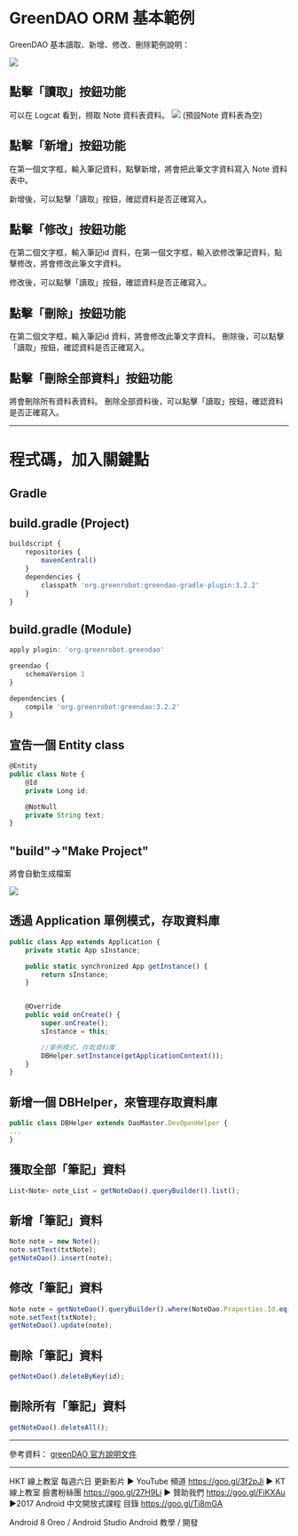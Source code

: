 GreenDAO ORM 基本範例
===

GreenDAO 基本讀取、新增、修改、刪除範例說明：

![](https://i.imgur.com/i0HVPkC.png)

## 點擊「讀取」按鈕功能
可以在 Logcat 看到，撈取 Note 資料表資料。
![](https://i.imgur.com/h2s27k2.png)
(預設Note 資料表為空)

## 點擊「新增」按鈕功能
在第一個文字框，輸入筆記資料，點擊新增，將會把此筆文字資料寫入 Note 資料表中。

新增後，可以點擊「讀取」按鈕，確認資料是否正確寫入。

## 點擊「修改」按鈕功能
在第二個文字框，輸入筆記id 資料，在第一個文字框，輸入欲修改筆記資料，點擊修改，將會修改此筆文字資料。

修改後，可以點擊「讀取」按鈕，確認資料是否正確寫入。
## 點擊「刪除」按鈕功能
在第二個文字框，輸入筆記id 資料，將會修改此筆文字資料。
刪除後，可以點擊「讀取」按鈕，確認資料是否正確寫入。
## 點擊「刪除全部資料」按鈕功能
將會刪除所有資料表資料。
刪除全部資料後，可以點擊「讀取」按鈕，確認資料是否正確寫入。

---

# 程式碼，加入關鍵點

## Gradle
## build.gradle (Project)
```jsx
buildscript {
    repositories {
        mavenCentral()
    }
    dependencies {
        classpath 'org.greenrobot:greendao-gradle-plugin:3.2.2'
    }
}
```
## build.gradle (Module)
```jsx
apply plugin: 'org.greenrobot.greendao'

greendao {
    schemaVersion 1
}

dependencies {
    compile 'org.greenrobot:greendao:3.2.2'
}
```
## 宣告一個 Entity class

```jsx
@Entity
public class Note {
    @Id
    private Long id;

    @NotNull
    private String text;
}
```
## "build"->"Make Project"
將會自動生成檔案

![](https://i.imgur.com/yMANaRl.png)

## 透過 Application 單例模式，存取資料庫
```jsx
public class App extends Application {
    private static App sInstance;

    public static synchronized App getInstance() {
        return sInstance;
    }


    @Override
    public void onCreate() {
        super.onCreate();
        sInstance = this;

        //單例模式，存取資料庫
        DBHelper.setInstance(getApplicationContext());
    }
}
```

## 新增一個 DBHelper，來管理存取資料庫
```jsx
public class DBHelper extends DaoMaster.DevOpenHelper {
...
}
```
## 獲取全部「筆記」資料

```jsx
List<Note> note_List = getNoteDao().queryBuilder().list();

```
## 新增「筆記」資料

```jsx
Note note = new Note();
note.setText(txtNote);
getNoteDao().insert(note);

```

## 修改「筆記」資料
```jsx
Note note = getNoteDao().queryBuilder().where(NoteDao.Properties.Id.eq(id)).unique();
note.setText(txtNote);
getNoteDao().update(note);
```

## 刪除「筆記」資料
```jsx
getNoteDao().deleteByKey(id);
```

## 刪除所有「筆記」資料
```jsx
getNoteDao().deleteAll();
```





---
參考資料：
[greenDAO 官方說明文件](http://greenrobot.org/greendao/)

---
HKT 線上教室 每週六日 更新影片
▶ YouTube 頻道
https://goo.gl/3f2pJi
▶ KT 線上教室 臉書粉絲團
https://goo.gl/27H9Li
▶ 贊助我們
https://goo.gl/FiKXAu
▶2017 Android 中文開放式課程 目錄
https://goo.gl/Ti8mGA

Android 8 Oreo / Android Studio 
Android 教學 / 開發
